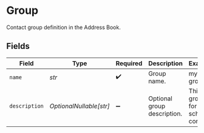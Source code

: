 # Group

Contact group definition in the Address Book.


## Fields

| Field                               | Type                                | Required                            | Description                         | Example                             |
| ----------------------------------- | ----------------------------------- | ----------------------------------- | ----------------------------------- | ----------------------------------- |
| `name`                              | *str*                               | :heavy_check_mark:                  | Group name.                         | my-group                            |
| `description`                       | *OptionalNullable[str]*             | :heavy_minus_sign:                  | Optional group description.         | This is a group for school contacts |